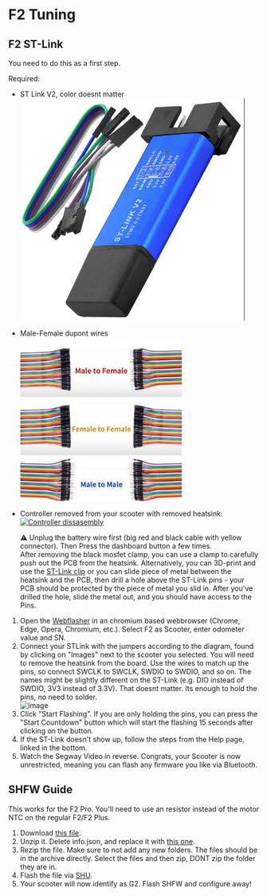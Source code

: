# F2 Tuning
## F2 ST-Link
You need to do this as a first step.

Required:
- ST Link V2, color doesnt matter  
  ![image](res/stlink.png)

- Male-Female dupont wires   
  ![image](res/dupont_collection.png)

- Controller removed from your scooter with removed heatsink:  
  [![Controller dissasembly](https://img.youtube.com/vi/an38pgR__TI/0.jpg)](https://www.youtube.com/watch?v=an38pgR__TI)
  
  ⚠️ Unplug the battery wire first (big red and black cable with yellow connector). Then Press the dashboard button a few times.  
  After removing the black mosfet clamp, you can use a clamp to carefully push out the PCB from the heatsink.
  Alternatively, you can 3D-print and use the [ST-Link clip](https://www.printables.com/model/951959-ninebot-g2-st-link-clip) or you can slide piece of metal between the heatsink and the PCB, then drill a hole above the ST-Link pins - your PCB should be protected by the piece of metal you slid in. After you've drilled the hole, slide the metal out, and you should have access to the Pins.

1) Open the [Webflasher](https://flash.bastelpichi.de) in an chromium based webbrowser (Chrome, Edge, Opera, Chromium, etc.). Select F2 as Scooter, enter odometer value and SN.  
3) Connect your STLink with the jumpers according to the diagram, found by clicking on "Images" next to the scooter you selected. You will need to remove the heatsink from the board. Use the wires to match up the pins, so connect SWCLK to SWCLK, SWDIO to SWDIO, and so on. The names might be slightly different on the ST-Link (e.g. DIO instead of SWDIO, 3V3 instead of 3.3V). That doesnt matter. Its enough to hold the pins, no need to solder.  
    ![image](https://flash.bastelpichi.de/images/G2-F2-DRV.jpg)
4) Click "Start Flashing". If you are only holding the pins, you can press the "Start Countdown" button which will start the flashing 15 seconds after clicking on the button.  
5) If the ST-Link doesn't show up, follow the steps from the Help page, linked in the bottom.  
6) Watch the Segway Video in reverse. Congrats, your Scooter is now unrestricted, meaning you can flash any firmware you like via Bluetooth.  

## SHFW Guide
This works for the F2 Pro. You'll need to use an resistor instead of the motor NTC on the regular F2/F2 Plus.  
1) Download [this file](https://firmware.scooterhacking.org/g2/BLE/1.11.0.zip).  
2) Unzip it. Delete info.json, and replace it with [this one](https://gist.githubusercontent.com/BastelPichi/2f6249b19ed99c793362721f474a5321/raw/60fa83d9c13b62b13148613beb4d4de4837d8490/info.json).  
4) Rezip the file. Make sure to not add any new folders. The files should be in the archive directly. Select the files and then zip, DONT zip the folder they are in.  
5) Flash the file via [SHU](https://utility.cfw.sh).  
6) Your scooter will now identify as G2. Flash SHFW and configure away!  
